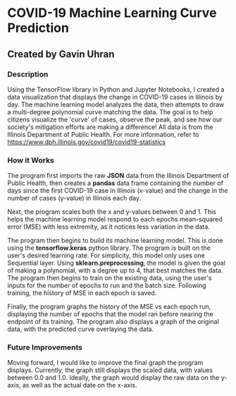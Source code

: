# COVID-19 Machine Learning Curve Prediction
## Created by Gavin Uhran
### Description
Using the TensorFlow library in Python and Jupyter Notebooks, I created a data visualization that displays the change in COVID-19 cases in Illinois by day. The machine learning model analyzes the data, then attempts to draw a multi-degree polynomial curve matching the data. The goal is to help citizens visualize the 'curve' of cases, observe the peak, and see how our society's mitigation efforts are making a difference! All data is from the Illinois Department of Public Health. For more information, refer to https://www.dph.illinois.gov/covid19/covid19-statistics
### How it Works
The program first imports the raw **JSON** data from the Illinois Department of Public Health, then creates a **pandas** data frame containing the number of days since the first COVID-19 case in Illinois (x-value) and the change in the number of cases (y-value) in Illinois each day. 

Next, the program scales both the x and y-values between 0 and 1. This helps the machine learning model respond to each epochs mean-squared error (MSE) with less extremity, as it notices less variation in the data. 

The program then begins to build its machine learning model. This is done using the **tensorflow.keras** python library. The program is built on the user's desired learning rate. For simplicity, this model only uses one Sequential layer. Using **sklearn.preprocessing**, the model is given the goal of making a polynomial, with a degree up to 4, that best matches the data. The program then begins to train on the existing data, using the user's inputs for the number of epochs to run and the batch size. Following training, the history of MSE in each epoch is saved.

Finally, the program graphs the history of the MSE vs each epoch run, displaying the number of epochs that the model ran before nearing the endpoint of its training. The program also displays a graph of the original data, with the predicted curve overlaying the data.

### Future Improvements
Moving forward, I would like to improve the final graph the program displays. Currently, the graph still displays the scaled data, with values between 0.0 and 1.0. Ideally, the graph would display the raw data on the y-axis, as well as the actual date on the x-axis. 

